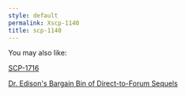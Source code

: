 ```yaml
---
style: default
permalink: Xscp-1140
title: scp-1140
---
```

You may also like:

[SCP-1716](http://scp-wiki.net/scp-1716)

[Dr. Edison's Bargain Bin of Direct-to-Forum Sequels](http://scp-wiki.net/bargain-bin-of-direct-to-forum-sequels)
